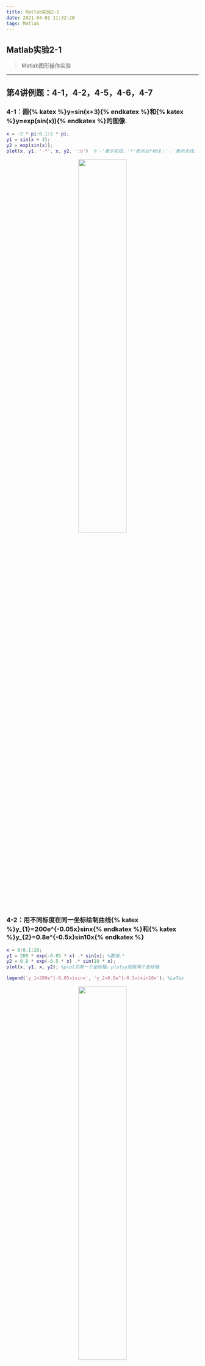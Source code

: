 ```yaml
---
title: Matlab实验2-1
date: 2021-04-01 11:32:28
tags: Matlab
---
```


## Matlab实验2-1

>Matlab图形操作实验

---


## 第4讲例题：4-1，4-2，4-5，4-6，4-7

<!-- more -->
### 4-1：画{% katex %}y=sin(x+3){% endkatex %}和{% katex %}y=exp(sin(x)){% endkatex %}的图像. 

```Matlab
x = -2 * pi:0.1:2 * pi;
y1 = sin(x + 3);
y2 = exp(sin(x));
plot(x, y1, '-*', x, y2, ':o')  %'-'表示实线，'*'表示以*标注；'：'表示点线，'o'表示用圆圈标出数据点
```

<center><img src="https://z3.ax1x.com/2021/04/05/cM8hVJ.png" width="50%"></center>


### 4-2：用不同标度在同一坐标绘制曲线{% katex %}y_{1}=200e^{-0.05x}sinx{% endkatex %}和{% katex %}y_{2}=0.8e^{-0.5x}sin10x{% endkatex %}

```Matlab
x = 0:0.1:20;
y1 = 200 * exp(-0.05 * x) .* sin(x); %要用.*
y2 = 0.8 * exp(-0.5 * x) .* sin(10 * x);
plot(x, y1, x, y2); %plot只有一个坐标轴，plotyy则有两个坐标轴

legend('y_1=200e^{-0.05x}sinx', 'y_2=0.8e^{-0.5x}sin10x'); %LaTex
```

<center><img src="https://z3.ax1x.com/2021/04/05/cM84a9.png" width="50%"></center>

### 4-5：绘制{% katex %}r=sint*cost{% endkatex %}的极坐标图.

```Matlab
t = 0:pi / 50:2 * pi;
r = sin(t) .* cos(t);
polar(t, r, 'dc');      %d表示菱形，c表示青色
```

<center><img src="https://z3.ax1x.com/2021/04/05/cM855R.png" width="50%"></center>

### 4-6：subplot划分画图区域

```Matlab
%将一个绘图窗口分割成m*n个子区域，并按行从左至右依次编号.p表示第p个绘图子区域.
%subplot('Position',[left,bottom,width,height])
x = -2:0.2:2;
y1 = x + sin(x);
y2 = sin(x) ./ x;
y3 = (x.^2);
subplot(2, 2, 1), plot(x, y1, 'm.'); %'m'表示洋红，'.'表示用点标出数据点
subplot(2, 2, 2), plot(x, y2, 'rp'); %'r'表示红色，'p'表示五角星
subplot('position', [0.2, 0.05, 0.6, 0.45]), plot(x, y3)
```

<center><img src="https://z3.ax1x.com/2021/04/05/cM8Wb4.png" width="50%"></center>

### 4-7：legend 添加图例 

```Matlab
x = 0:0.2:2 * pi;
hold on
plot(x, cos(x), 'r+:');
plot(x, sin(x), 'bd-.');
plot(x, 2 * cos(x), 'kh-');
legend('cos(x)', 'sin(x)', '2cos(x)')
xlabel('x');
ylabel('y');
title('几种三角函数图像比较')
text(0.7, 1.7, '\leftarrow 2cos(x)');
text(2.7, 0.6, '\leftarrow sin(x)');
text(2.2, -0.5, '\leftarrow cos(x)')
hold off
gtext('真好!')
```

<center><img src="https://z3.ax1x.com/2021/04/05/cMJwhn.jpg" width="50%"></center>

---


### <center>Next⬇️</center>

<center><a href="http://lhxone.top/2021/04/05/Matlab实验2-2/">Matlab练习2-2 🍺</a></center>